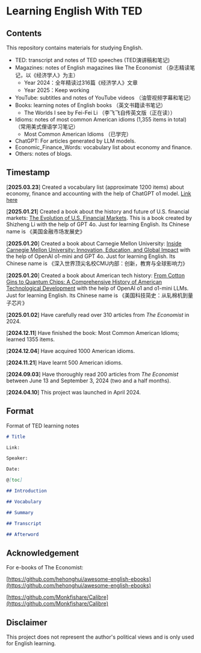 # Learning English With TED



## Contents



This repository contains materials for studying English.

- TED: transcript and notes of TED speeches (TED演讲稿和笔记)
- Magazines: notes of English magazines like The Economist （杂志精读笔记，以《经济学人》为主）
  - Year 2024：全年精读过316篇《经济学人》文章
  - Year 2025：Keep working
- YouTube: subtitles and notes of YouTube videos （油管视频字幕和笔记）
- Books: learning notes of English books （英文书籍读书笔记）
  - The Worlds I see by Fei-Fei Li （李飞飞自传英文版（正在读））
- Idioms: notes of most common American idioms (1,355 items in total) （常用美式俚语学习笔记）
  - Most Common American Idioms （已学完）
- ChatGPT: For articles generated by LLM models.
- Economic_Finance_Words: vocabulary list about economy and finance.
- Others: notes of blogs.



## Timestamp

[**2025.03.23**] Created a vocabulary list (approximate 1200 items) about economy, finance and accounting with the help of ChatGPT o1 model. [Link here](https://github.com/shizhengLi/Learning-English-With-TED/tree/main/Economic_Finance_Words)

[**2025.01.21**] Created a book about the history and future of U.S. financial markets: [The Evolution of U.S. Financial Markets](https://github.com/shizhengLi/Learning-English-With-TED/tree/main/ChatGPT/A_book_of_American_financial_markets).  This is a book created by Shizheng Li with the help of GPT 4o. Just for learning English. Its Chinese name is 《美国金融市场发展史》

[**2025.01.20**] Created a book about Carnegie Mellon University: [Inside Carnegie Mellon University: Innovation, Education, and Global Impact](https://github.com/shizhengLi/Learning-English-With-TED/tree/main/ChatGPT/A_book_of_CMU) with the help of OpenAI o1-mini and GPT 4o. Just for learning English. Its Chinese name is 《深入世界顶尖名校CMU内部：创新，教育与全球影响力》

[**2025.01.20**] Created a book about American tech history: [From Cotton Gins to Quantum Chips: A Comprehensive History of American Technological Development](https://github.com/shizhengLi/Learning-English-With-TED/tree/main/ChatGPT/A_book_of_American_tech) with the help of OpenAI o1 and o1-mini LLMs. Just for learning English. Its Chinese name is 《美国科技简史：从轧棉机到量子芯片》

[**2025.01.02**] Have carefully read over 310 articles from *The Economist* in 2024.

[**2024.12.11**] Have finished the book: Most Common American Idioms; learned 1355 items.

[**2024.12.04**] Have acquired 1000 American idioms.

[**2024.11.21**] Have learnt 500 American idioms.

[**2024.09.03**] Have thoroughly read 200 articles from *The Economist* between June 13 and September 3, 2024 (two and a half months).

[**2024.04.10**] This project was launched in April 2024.



## Format



Format of TED learning notes

```markdown
# Title

Link:

Speaker:  

Date:

@[toc]

## Introduction

## Vocabulary

## Summary

## Transcript

## Afterword
```





## Acknowledgement

For e-books of The Economist:

[https://github.com/hehonghui/awesome-english-ebooks](https://github.com/hehonghui/awesome-english-ebooks)

[https://github.com/Monkfishare/Calibre](https://github.com/Monkfishare/Calibre)

## Disclaimer

This project does not represent the author's political views and is only used for English learning. 

